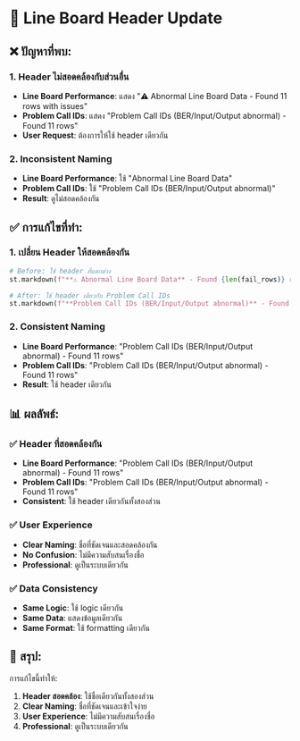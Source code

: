 # 🔧 **Line Board Header Update**

## ❌ **ปัญหาที่พบ:**

### **1. Header ไม่สอดคล้องกับส่วนอื่น**
- **Line Board Performance**: แสดง "⚠️ Abnormal Line Board Data - Found 11 rows with issues"
- **Problem Call IDs**: แสดง "Problem Call IDs (BER/Input/Output abnormal) - Found 11 rows"
- **User Request**: ต้องการให้ใช้ header เดียวกัน

### **2. Inconsistent Naming**
- **Line Board Performance**: ใช้ "Abnormal Line Board Data"
- **Problem Call IDs**: ใช้ "Problem Call IDs (BER/Input/Output abnormal)"
- **Result**: ดูไม่สอดคล้องกัน

## ✅ **การแก้ไขที่ทำ:**

### **1. เปลี่ยน Header ให้สอดคล้องกัน**
```python
# Before: ใช้ header ที่แตกต่าง
st.markdown(f"**⚠️ Abnormal Line Board Data** - Found {len(fail_rows)} rows with issues")

# After: ใช้ header เดียวกับ Problem Call IDs
st.markdown(f"**Problem Call IDs (BER/Input/Output abnormal)** - Found {len(fail_rows)} rows")
```

### **2. Consistent Naming**
- **Line Board Performance**: "Problem Call IDs (BER/Input/Output abnormal) - Found 11 rows"
- **Problem Call IDs**: "Problem Call IDs (BER/Input/Output abnormal) - Found 11 rows"
- **Result**: ใช้ header เดียวกัน

## 📊 **ผลลัพธ์:**

### **✅ Header ที่สอดคล้องกัน**
- **Line Board Performance**: "Problem Call IDs (BER/Input/Output abnormal) - Found 11 rows"
- **Problem Call IDs**: "Problem Call IDs (BER/Input/Output abnormal) - Found 11 rows"
- **Consistent**: ใช้ header เดียวกันทั้งสองส่วน

### **✅ User Experience**
- **Clear Naming**: ชื่อที่ชัดเจนและสอดคล้องกัน
- **No Confusion**: ไม่มีความสับสนเรื่องชื่อ
- **Professional**: ดูเป็นระบบเดียวกัน

### **✅ Data Consistency**
- **Same Logic**: ใช้ logic เดียวกัน
- **Same Data**: แสดงข้อมูลเดียวกัน
- **Same Format**: ใช้ formatting เดียวกัน

## 🎯 **สรุป:**

การแก้ไขนี้ทำให้:
1. **Header สอดคล้อง**: ใช้ชื่อเดียวกันทั้งสองส่วน
2. **Clear Naming**: ชื่อที่ชัดเจนและเข้าใจง่าย
3. **User Experience**: ไม่มีความสับสนเรื่องชื่อ
4. **Professional**: ดูเป็นระบบเดียวกัน
